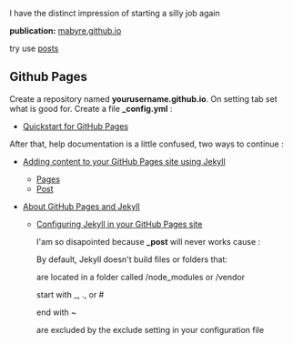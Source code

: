 I have the distinct impression of starting a silly job again

**publication:** [mabyre.github.io](https://mabyre.github.io/)

try use [posts](https://mabyre.github.io/post/home)

## Github Pages

Create a repository named **yourusername.github.io**. On setting tab set what is good for. Create a file **_config.yml** :

* [Quickstart for GitHub Pages](https://docs.github.com/en/pages/quickstart)

After that, help documentation is a little confused, two ways to continue :

* [Adding content to your GitHub Pages site using Jekyll](https://docs.github.com/en/pages/setting-up-a-github-pages-site-with-jekyll/adding-content-to-your-github-pages-site-using-jekyll)

  * [Pages](https://jekyllrb.com/docs/pages/)
  * [Post](https://jekyllrb.com/docs/posts/)

* [About GitHub Pages and Jekyll](https://docs.github.com/en/pages/setting-up-a-github-pages-site-with-jekyll/about-github-pages-and-jekyll)

  * [Configuring Jekyll in your GitHub Pages site](https://docs.github.com/en/pages/setting-up-a-github-pages-site-with-jekyll/about-github-pages-and-jekyll#configuring-jekyll-in-your-github-pages-site)

    I'am so disapointed because **_post** will never works cause :

      By default, Jekyll doesn't build files or folders that:

      are located in a folder called /node_modules or /vendor

      start with _, ., or #

      end with ~

      are excluded by the exclude setting in your configuration file
